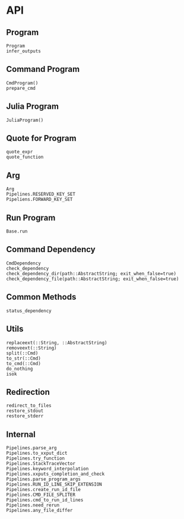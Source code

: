 # API

## Program
```@docs
Program
infer_outputs
```

## Command Program
```@docs
CmdProgram()
prepare_cmd
```

## Julia Program
```@docs
JuliaProgram()
```

## Quote for Program
```@docs
quote_expr
quote_function
```

## Arg
```@docs
Arg
Pipelines.RESERVED_KEY_SET
Pipeliens.FORWARD_KEY_SET
```

## Run Program
```@docs
Base.run
```

## Command Dependency
```@docs
CmdDependency
check_dependency
check_dependency_dir(path::AbstractString; exit_when_false=true)
check_dependency_file(path::AbstractString; exit_when_false=true)
```

## Common Methods
```@docs
status_dependency
```

## Utils
```@docs
replaceext(::String, ::AbstractString)
removeext(::String)
split(::Cmd)
to_str(::Cmd)
to_cmd(::Cmd)
do_nothing
isok
```

## Redirection
```@docs
redirect_to_files
restore_stdout
restore_stderr
```

## Internal
```@docs
Pipelines.parse_arg
Pipelines.to_xxput_dict
Pipelines.try_function
Pipelines.StackTraceVector
Pipelines.keyword_interpolation
Pipelines.xxputs_completion_and_check
Pipelines.parse_program_args
Pipelines.RUN_ID_LINE_SKIP_EXTENSION
Pipelines.create_run_id_file
Pipelines.CMD_FILE_SPLITER
Pipelines.cmd_to_run_id_lines
Pipelines.need_rerun
Pipelines.any_file_differ
```
